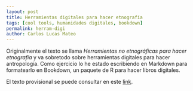 ```yaml
---
layout: post
title: Herramientas digitales para hacer etnografía
tags: [cool tools, humanidades digitales, bookdown]
permalink: herram-digi
author: Carlos Lucas Mateo
---
```


Originalmente el texto se llama _Herramientas no etnográficas para hacer etnografía_ y va sobretodo sobre herramientas digitales para hacer antropología. Como ejercicio lo he estado escribiendo en Markdown para formatearlo en Bookdown, un paquete de R para hacer libros digitales.

El texto provisional se puede consultar en este [link](https://carloslucmat.github.io/herramientas-etno/).